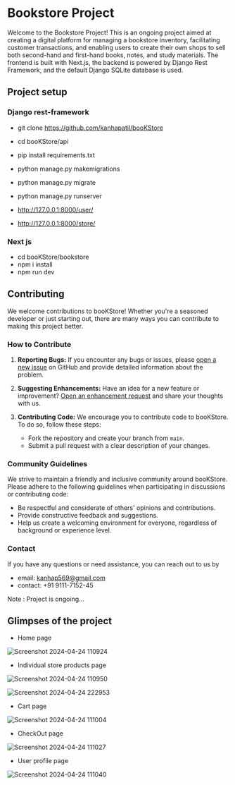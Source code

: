 # Bookstore Project
Welcome to the Bookstore Project! This is an ongoing project aimed at creating a digital platform for managing a bookstore inventory, facilitating customer transactions, and enabling users to create their own shops to sell both second-hand and first-hand books, notes, and study materials. The frontend is built with Next.js, the backend is powered by Django Rest Framework, and the default Django SQLite database is used.

## Project setup
### Django rest-framework
- git clone https://github.com/kanhapatil/booKStore 
- cd booKStore/api
- pip install requirements.txt
- python manage.py makemigrations
- python manage.py migrate
- python manage.py runserver

- http://127.0.0.1:8000/user/
- http://127.0.0.1:8000/store/

### Next js
- cd booKStore/bookstore
- npm i install
- npm run dev


## Contributing

We welcome contributions to booKStore! Whether you're a seasoned developer or just starting out, there are many ways you can contribute to making this project better.

### How to Contribute

1. **Reporting Bugs:** If you encounter any bugs or issues, please [open a new issue](link-to-issues) on GitHub and provide detailed information about the problem.
   
2. **Suggesting Enhancements:** Have an idea for a new feature or improvement? [Open an enhancement request](link-to-issues) and share your thoughts with us.

3. **Contributing Code:** We encourage you to contribute code to booKStore. To do so, follow these steps:
   - Fork the repository and create your branch from `main`.
   - Submit a pull request with a clear description of your changes.

### Community Guidelines

We strive to maintain a friendly and inclusive community around booKStore. Please adhere to the following guidelines when participating in discussions or contributing code:
- Be respectful and considerate of others' opinions and contributions.
- Provide constructive feedback and suggestions.
- Help us create a welcoming environment for everyone, regardless of background or experience level.

### Contact

If you have any questions or need assistance, you can reach out to us by
- email: kanhap569@gmail.com
- contact: +91 9111-7152-45

Note : Project is ongoing...


## Glimpses of the project
- Home page

![Screenshot 2024-04-24 110924](https://github.com/kanhapatil/booKStore/assets/101468170/cd8612ae-d5e0-4643-bfb7-f612b9243661)

- Individual store products page

![Screenshot 2024-04-24 110950](https://github.com/kanhapatil/booKStore/assets/101468170/36122401-787b-4e75-babb-ef5f60a88a3b)

![Screenshot 2024-04-24 222953](https://github.com/kanhapatil/booKStore/assets/101468170/ad0eeac8-2e08-4044-aed5-d427978ea150)

- Cart page

![Screenshot 2024-04-24 111004](https://github.com/kanhapatil/booKStore/assets/101468170/0009f4c6-8441-4412-ae52-4eb568f3ac34)

- CheckOut page

![Screenshot 2024-04-24 111027](https://github.com/kanhapatil/booKStore/assets/101468170/a4c792e2-1333-44e7-bd96-e1c6b5933495)

- User profile page

![Screenshot 2024-04-24 111040](https://github.com/kanhapatil/booKStore/assets/101468170/2524d394-bf01-4cc5-8e52-898c0f6db6fe)
